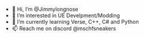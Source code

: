 - 👋 Hi, I’m @Jimmylongnose
- 👀 I’m interested in UE Develpment/Modding
- 🌱 I’m currently learning Verse, C++, C# and Python
- 📫 Reach me on discord @mschfsneakers

<!---
Jimmylongnose/Jimmylongnose is a ✨ special ✨ repository because its `README.md` (this file) appears on your GitHub profile.
You can click the Preview link to take a look at your changes.
--->
